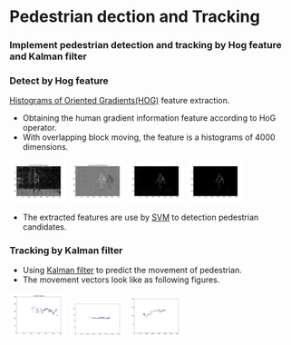 # Pedestrian dection and Tracking

### Implement pedestrian detection and tracking by Hog feature and Kalman filter

### Detect by Hog feature
[Histograms of Oriented Gradients(HOG)](https://en.wikipedia.org/wiki/Histogram_of_oriented_gradients) feature extraction.
* Obtaining the human gradient information feature according to HoG operator.
* With overlapping block moving, the feature is a histograms of 4000 dimensions.

<img src="/features/capture1.png" alt="Hog1" style="width: 100px;"/>
<img src="/features/capture2.png" alt="Hog2" style="width: 100px;"/>
<img src="/features/capture3.png" alt="Hog3" style="width: 100px;"/>
<img src="/features/capture4.png" alt="Hog4" style="width: 100px;"/>

* The extracted features are use by [SVM]() to detection pedestrian candidates.

### Tracking by Kalman filter
* Using [Kalman filter](https://en.wikipedia.org/wiki/Kalman_filter) to predict the movement of pedestrian.
* The movement vectors look like as following figures.

<img src="/figures/capture8.png" alt="move1" style="width: 100px;"/>
<img src="/figures/capture9.png" alt="move2" style="width: 100px;"/>
<img src="/figures/capture10.png" alt="move3" style="width: 100px;"/>
